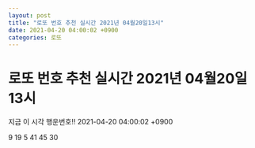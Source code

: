 ```yaml
---
layout: post
title: "로또 번호 추천 실시간 2021년 04월20일13시"
date: 2021-04-20 04:00:02 +0900
categories: 로또
---
```


# 로또 번호 추천 실시간 2021년 04월20일13시

지금 이 시각 행운번호!! 2021-04-20 04:00:02 +0900

 9  19  5  41  45  30 

